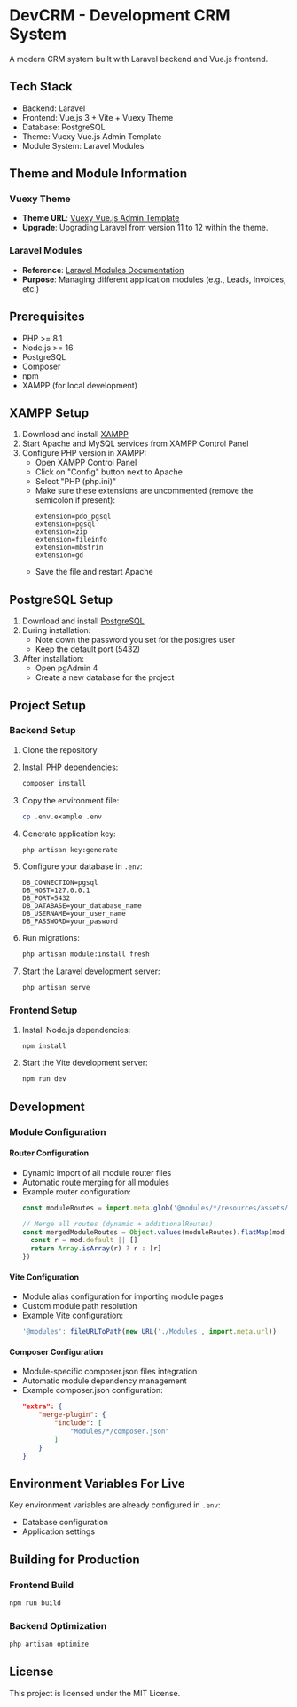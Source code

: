# DevCRM - Development CRM System

A modern CRM system built with Laravel backend and Vue.js frontend.

## Tech Stack

- Backend: Laravel
- Frontend: Vue.js 3 + Vite + Vuexy Theme
- Database: PostgreSQL
- Theme: Vuexy Vue.js Admin Template
- Module System: Laravel Modules

## Theme and Module Information

### Vuexy Theme
- **Theme URL**: [Vuexy Vue.js Admin Template](https://demos.pixinvent.com/vuexy-vuejs-admin-template/demo-1/dashboards/crm)
- **Upgrade**: Upgrading Laravel from version 11 to 12 within the theme.

### Laravel Modules
- **Reference**: [Laravel Modules Documentation](https://laravelmodules.com/)
- **Purpose**: Managing different application modules (e.g., Leads, Invoices, etc.)

## Prerequisites

- PHP >= 8.1
- Node.js >= 16
- PostgreSQL
- Composer
- npm
- XAMPP (for local development)

## XAMPP Setup

1. Download and install [XAMPP](https://www.apachefriends.org/download.html)
2. Start Apache and MySQL services from XAMPP Control Panel
3. Configure PHP version in XAMPP:
   - Open XAMPP Control Panel
   - Click on "Config" button next to Apache
   - Select "PHP (php.ini)"
   - Make sure these extensions are uncommented (remove the semicolon if present):
     ```
     extension=pdo_pgsql
     extension=pgsql
     extension=zip
     extension=fileinfo
     extension=mbstrin
     extension=gd
     ```
   - Save the file and restart Apache

## PostgreSQL Setup

1. Download and install [PostgreSQL](https://www.postgresql.org/download/)
2. During installation:
   - Note down the password you set for the postgres user
   - Keep the default port (5432)
3. After installation:
   - Open pgAdmin 4
   - Create a new database for the project

## Project Setup

### Backend Setup

1. Clone the repository
2. Install PHP dependencies:
   ```sh
   composer install
   ```

3. Copy the environment file:
   ```sh
   cp .env.example .env
   ```

4. Generate application key:
   ```sh
   php artisan key:generate
   ```

5. Configure your database in `.env`:
   ```
   DB_CONNECTION=pgsql
   DB_HOST=127.0.0.1
   DB_PORT=5432
   DB_DATABASE=your_database_name
   DB_USERNAME=your_user_name
   DB_PASSWORD=your_pasword
   ```

6. Run migrations:
   ```sh
   php artisan module:install fresh
   ```

7. Start the Laravel development server:
   ```sh
   php artisan serve
   ```

### Frontend Setup

1. Install Node.js dependencies:
   ```sh
   npm install
   ```

2. Start the Vite development server:
   ```sh
   npm run dev
   ```

## Development







### Module Configuration

#### Router Configuration
- Dynamic import of all module router files
- Automatic route merging for all modules
- Example router configuration:
  ```javascript
  const moduleRoutes = import.meta.glob('@modules/*/resources/assets/js/router/index.{js,ts}', { eager: true })
  
  // Merge all routes (dynamic + additionalRoutes)
  const mergedModuleRoutes = Object.values(moduleRoutes).flatMap(mod => {
    const r = mod.default || []
    return Array.isArray(r) ? r : [r]
  })
  ```

#### Vite Configuration
- Module alias configuration for importing module pages
- Custom module path resolution
- Example Vite configuration:
  ```javascript
  '@modules': fileURLToPath(new URL('./Modules', import.meta.url))
  ```

#### Composer Configuration
- Module-specific composer.json files integration
- Automatic module dependency management
- Example composer.json configuration:
  ```json
  "extra": {
      "merge-plugin": {
          "include": [
              "Modules/*/composer.json"
          ]
      }
  }
  ```






## Environment Variables  For Live

Key environment variables are already configured in `.env`:

- Database configuration
- Application settings

## Building for Production

### Frontend Build
```sh
npm run build
```

### Backend Optimization
```sh
php artisan optimize
```

## License

This project is licensed under the MIT License.
